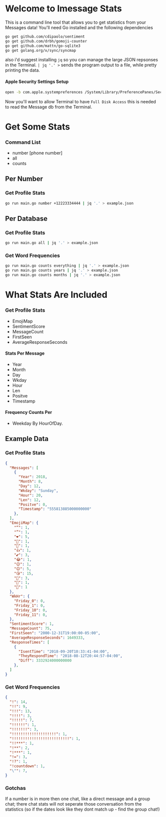 # Welcome to Imessage Stats

This is a command line tool that allows you to get statistics from your Messages data! You'll need Go installed and the following dependencies

```bash
go get github.com/cdipaolo/sentiment
go get github.com/drbh/gomoji-counter
go get github.com/mattn/go-sqlite3
go get golang.org/x/sync/syncmap
```

also i'd suggest installing `jq` so you can manage the large JSON repsonses in the Terminal. `| jq '.' >` sends the program output to a file, while pretty printing the data.

#### Apple Security Settings Setup
```bash
open -b com.apple.systempreferences /System/Library/PreferencePanes/Security.prefPane
```

Now you'll want to allow Terminal to have `Full Disk Access` this is needed to read the Message db from the Terminal. 

# Get Some Stats

### Command List
- number [phone number]
- all 
- counts

## Per Number
### Get Profile Stats
```bash
go run main.go number +12223334444 | jq '.' > example.json
```

## Per Database
### Get Profile Stats
```bash
go run main.go all | jq '.' > example.json
```


### Get Word Frequencies
```bash
go run main.go counts everything | jq '.' > example.json
go run main.go counts years | jq '.' > example.json
go run main.go counts months | jq '.' > example.json
```


# What Stats Are Included

### Get Profile Stats 
- EmojiMap 
- SentimentScore 
- MessageCount 
- FirstSeen 
- AverageResponseSeconds 
  
#### Stats Per Message 
- Year 
- Month 
- Day 
- Wkday 
- Hour 
- Len 
- Positve 
- Timestamp 

#### Frequency Counts Per 
- Weekday By HourOfDay. 


## Example Data

### Get Profile Stats
```JSON
{
  "Messages": [
    {
      "Year": 2018,
      "Month": 8,
      "Day": 12,
      "Wkday": "Sunday",
      "Hour": 20,
      "Len": 12,
      "Positve": 0,
      "Timestamp": "555813885000000000"
    },
  ],
  "EmojiMap": {
    "“": 1,
    "”": 1,
    "❤": 5,
    "🌲": 1,
    "🎄": 1,
    "👍": 1,
    "💕": 3,
    "😂": 1,
    "😉": 1,
    "😊": 5,
    "😘": 15,
    "🙏": 3,
    "🤗": 1,
    "🤣": 1
  },
  "WkHr": {
    "Friday_0": 0,
    "Friday_1": 0,
    "Friday_10": 0,
    "Friday_11": 0,
  },
  "SentimentScore": 1,
  "MessageCount": 75,
  "FirstSeen": "2000-12-31T19:00:00-05:00",
  "AverageResponseSeconds": 1649333,
  "ResponseTimes": [
    {
      "IsentTime": "2018-09-20T10:33:41-04:00",
      "TheyRespondTime": "2018-08-12T20:44:57-04:00",
      "Diff": 3332924000000000
    },
  ]
}
```

### Get Word Frequencies

```JSON
{
  "!": 14,
  "!!": 9,
  "!!!": 13,
  "!!!!": 3,
  "!!!!!": 7,
  "!!!!!!": 1,
  "!!!!!!!": 3,
  "!!!!!!!!!!!!!!!!!!!!": 1,
  "!!!!!!!!!!!!!!!!!!!!!!!!!!": 1,
  "!!***": 1,
  "!**": 2,
  "!***": 1,
  "!=": 3,
  "!?": 1,
  "!countdown": 1,
  "\"": 7,
}
```


### Gotchas

If a number is in more then one chat, like a direct message and a group chat; there chat stats will not seperate those conversation from the statistics (so if the dates look like they dont match up - find the group chat!)

